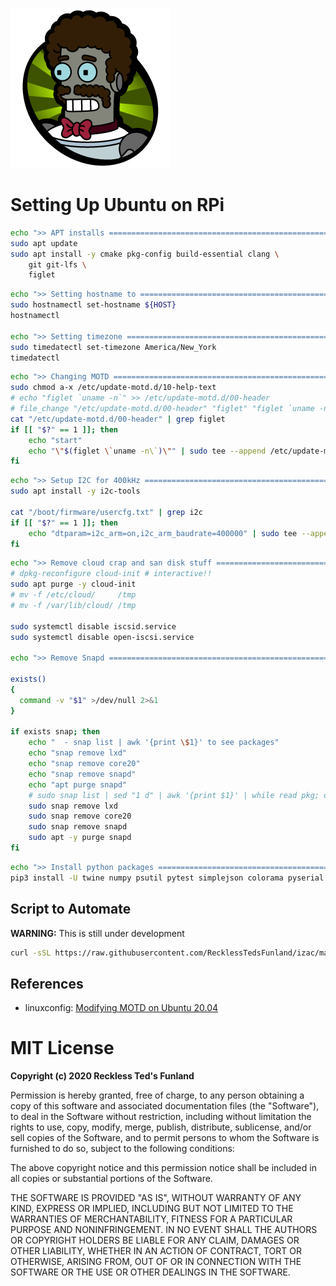 ![](izac.png)

# Setting Up Ubuntu on RPi

```bash
echo ">> APT installs ========================================================"
sudo apt update
sudo apt install -y cmake pkg-config build-essential clang \
    git git-lfs \
    figlet
```

```bash
echo ">> Setting hostname to ================================================="
sudo hostnamectl set-hostname ${HOST}
hostnamectl

echo ">> Setting timezone ===================================================="
sudo timedatectl set-timezone America/New_York
timedatectl
```

```bash
echo ">> Changing MOTD ======================================================="
sudo chmod a-x /etc/update-motd.d/10-help-text
# echo "figlet `uname -n`" >> /etc/update-motd.d/00-header
# file_change "/etc/update-motd.d/00-header" "figlet" "figlet `uname -n`"
cat "/etc/update-motd.d/00-header" | grep figlet
if [[ "$?" == 1 ]]; then
    echo "start"
    echo "\"$(figlet \`uname -n\`)\"" | sudo tee --append /etc/update-motd.d/00-header > /dev/null
fi
```

```bash
echo ">> Setup I2C for 400kHz ================================================"
sudo apt install -y i2c-tools

cat "/boot/firmware/usercfg.txt" | grep i2c
if [[ "$?" == 1 ]]; then
    echo "dtparam=i2c_arm=on,i2c_arm_baudrate=400000" | sudo tee --append /boot/firmware/usercfg.txt
fi
```

```bash
echo ">> Remove cloud crap and san disk stuff ================================"
# dpkg-reconfigure cloud-init # interactive!!
sudo apt purge -y cloud-init
# mv -f /etc/cloud/     /tmp
# mv -f /var/lib/cloud/ /tmp

sudo systemctl disable iscsid.service
sudo systemctl disable open-iscsi.service

echo ">> Remove Snapd ========================================================"

exists()
{
  command -v "$1" >/dev/null 2>&1
}

if exists snap; then
    echo "  - snap list | awk '{print \$1}' to see packages"
    echo "snap remove lxd"
    echo "snap remove core20"
    echo "snap remove snapd"
    echo "apt purge snapd"
    # sudo snap list | sed "1 d" | awk '{print $1}' | while read pkg; do sudo snap remove ${pkg}; done
    sudo snap remove lxd
    sudo snap remove core20
    sudo snap remove snapd
    sudo apt -y purge snapd
fi
```

```bash
echo ">> Install python packages ============================================="
pip3 install -U twine numpy psutil pytest simplejson colorama pyserial picamera[array] poetry
```

## Script to Automate

**WARNING:** This is still under development

```bash
curl -sSL https://raw.githubusercontent.com/RecklessTedsFunland/izac/master/setup.sh | bash -
```

## References

- linuxconfig: [Modifying MOTD on Ubuntu 20.04](https://linuxconfig.org/disable-dynamic-motd-and-news-on-ubuntu-20-04-focal-fossa-linux)

# MIT License

**Copyright (c) 2020 Reckless Ted's Funland**

Permission is hereby granted, free of charge, to any person obtaining a copy
of this software and associated documentation files (the "Software"), to deal
in the Software without restriction, including without limitation the rights
to use, copy, modify, merge, publish, distribute, sublicense, and/or sell
copies of the Software, and to permit persons to whom the Software is
furnished to do so, subject to the following conditions:

The above copyright notice and this permission notice shall be included in all
copies or substantial portions of the Software.

THE SOFTWARE IS PROVIDED "AS IS", WITHOUT WARRANTY OF ANY KIND, EXPRESS OR
IMPLIED, INCLUDING BUT NOT LIMITED TO THE WARRANTIES OF MERCHANTABILITY,
FITNESS FOR A PARTICULAR PURPOSE AND NONINFRINGEMENT. IN NO EVENT SHALL THE
AUTHORS OR COPYRIGHT HOLDERS BE LIABLE FOR ANY CLAIM, DAMAGES OR OTHER
LIABILITY, WHETHER IN AN ACTION OF CONTRACT, TORT OR OTHERWISE, ARISING FROM,
OUT OF OR IN CONNECTION WITH THE SOFTWARE OR THE USE OR OTHER DEALINGS IN THE
SOFTWARE.
